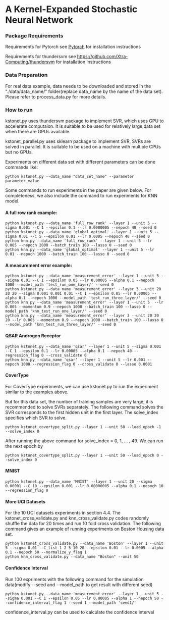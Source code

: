 A Kernel-Expanded Stochastic Neural Network
===============================================================

### Package Requirements
Requirements for Pytorch see [Pytorch](http://pytorch.org/) for installation instructions

Requirements for thundersvm see https://github.com/Xtra-Computing/thundersvm for installation instructions


### Data Preparation

For real data example, data needs to be downloaded and stored in the "./data/data_name/" folder(replace data_name by the name of the data set). Please refer to process_data.py for more details.

### How to run
kstonet.py uses thundersvm package to implement SVR, which uses GPU to accelerate computaion. It is suitable to be used for relatively large data set when there are GPUs available.

kstonet_parallel.py uses sklearn package to implement SVR, SVRs are solved in parallel. It is suitable to be used on a machine with multiple CPUs but no GPUs.

Experiments on different data set with different parameters can be done commands like: 
```{python}
python kstonet.py --data_name "data_set_name" --parameter parameter_value
```
Some commands to run experiments in the paper are given below. For completeness, we also include the command to run experiments for KNN model.
#### A full row rank example:
```{python}
python kstonet.py --data_name 'full_row_rank' --layer 1 --unit 5 --sigma 0.001 --C 1 --epsilon 0.1 --lr 0.0000005 --nepoch 40 --seed 0
python kstonet.py --data_name 'global_optimal' --layer 1 --unit 5 --sigma 0.01 --C 5 --epsilon 0.01 --lr 0.0005 --nepoch 40 --seed 0
python knn.py --data_name 'full_row_rank' --layer 1 --unit 5 --lr 0.005 --nepoch 2000 --batch_train 100 --lasso 0 --seed 0
python knn.py --data_name 'global_optimal' --layer 1 --unit 5 --lr 0.01 --nepoch 1000 --batch_train 100 --lasso 0 --seed 0
```
#### A measurement error example:
```{python}
python kstonet.py --data_name 'measurement_error' --layer 1 --unit 5 --sigma 0.01 --C 1 --epsilon 0.05 --lr 0.00005 --alpha 0.1 --nepoch 1000 --model_path 'test_run_one_layer/' --seed 0
python kstonet.py --data_name 'measurement_error' --layer 3 --unit 20 20 20 --sigma 0.001 0.001 0.01 --C 1 --epsilon 0.05 --lr 0.00005 --alpha 0.1 --nepoch 1000 --model_path 'test_run_three_layer/' --seed 0
python knn.py --data_name 'measurement_error' --layer 1 --unit 5  --lr 0.005 --momentum 0.9 --nepoch 1000 --batch_train 100 --lasso 0 --model_path 'knn_test_run_one_layer/' --seed 0
python knn.py --data_name 'measurement_error' --layer 3 --unit 20 20 20 --lr 0.005 --momentum 0.9 --nepoch 1000 --batch_train 100 --lasso 0 --model_path 'knn_test_run_three_layer/' --seed 0
```

#### QSAR Androgen Receptor
```{python}
python kstonet.py --data_name 'qsar' --layer 1 --unit 5 --sigma 0.001 --C 1 --epsilon 0.1 --lr 0.00005 --alpha 0.1 --nepoch 40 --regression_flag 0 --cross_validate 0
python knn.py --data_name 'qsar' --layer 1 --unit 5 --lr 0.001 --nepoch 1000 --regression_flag 0 --cross_validate 0 --lasso 0.0001
```


#### CoverType
For CoverType experiments, we can use kstonet.py to run the experiment similar to the examples above. 

But for this data set, the number of training samples are very large, it is recommended to solve SVRs separately. The following command solves the SVR corresponds to the first hidden unit in the first layer. The solve_index specifies which SVR to solve.
```{python}
python kstonet_covertype_split.py --layer 1 --unit 50 --load_epoch -1 --solve_index 0
```
After running the above command for solve_index = 0, 1, ... , 49. We can run the next epoch by
```{python}
python kstonet_covertype_split.py --layer 1 --unit 50 --load_epoch 0 --solve_index 0
```

#### MNIST
```{python}
python kstonet.py --data_name 'MNIST' --layer 1 --unit 20 --sigma 0.00001 --C 10 --epsilon 0.001 --lr 0.00000005 --alpha 0.1 --nepoch 10 --regression_flag 0
```
#### More UCI Datasets
For the 10 UCI datasets experiments in section 4.4. The kstonet_cross_validate.py and knn_cross_validate.py codes randomly shuffle the data for 20 times and run 10 fold cross validation. The following command gives an example of running experiments on Boston Housing data set.
```{python}
python kstonet_cross_validate.py --data_name 'Boston' --layer 1 --unit 5 --sigma 0.01 --C_list 1 2 5 10 20 --epsilon 0.01 --lr 0.0005 --alpha 0.1 --nepoch 50 --normalize_y_flag 1
python knn_cross_validate.py --data_name "Boston" --unit 50
```

#### Confidence Interval
Run 100 expriments with the following command for the simulation data(modify --seed and --model_path to get result with different seed)
```{python}
python kstonet.py --data_name 'measurement_error' --layer 1 --unit 5 --sigma 0.001 --C 1 --epsilon 0.05 --lr 0.00005 --alpha 1 --nepoch 50 --confidence_interval_flag 1 --seed 1 --model_path 'seed1/'
```
confidence_interval.py can be used to calculate the confidence interval

